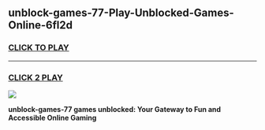 
## unblock-games-77-Play-Unblocked-Games-Online-6fl2d
<h3>
<a href="https://premium76.site?title=unblock-games-77&ref=25A">CLICK TO PLAY</a></h3>
<hr>

<h3>
<a href="https://premium76.site?title=unblock-games-77&ref=25A">CLICK 2 PLAY</a>
  
</h3>

<a href="https://premium76.site?title=unblock-games-77&ref=25A"><img src="https://clearcache.store/games.png"></a>


**unblock-games-77 games unblocked: Your Gateway to Fun and Accessible Online Gaming**
